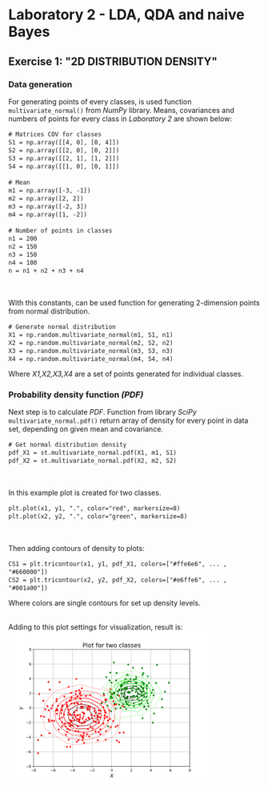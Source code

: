 # Laboratory 2 - LDA, QDA and naive Bayes
## Exercise 1: "2D DISTRIBUTION DENSITY"
### Data generation
For generating points of every classes, is used function `multivariate_normal()`
from _NumPy_ library. Means, covariances and numbers of points for every class
in _Laboratory 2_ are shown below:

```
# Matrices COV for classes
S1 = np.array([[4, 0], [0, 4]])
S2 = np.array([[2, 0], [0, 2]])
S3 = np.array([[2, 1], [1, 2]])
S4 = np.array([[1, 0], [0, 1]])

# Mean
m1 = np.array([-3, -1])
m2 = np.array([2, 2])
m3 = np.array([-2, 3])
m4 = np.array([1, -2])

# Number of points in classes
n1 = 200
n2 = 150
n3 = 150
n4 = 100
n = n1 + n2 + n3 + n4
```
<br></br>
With this constants, can be used function for generating 2-dimension points
from normal distribution.
```
# Generate normal distribution
X1 = np.random.multivariate_normal(m1, S1, n1)
X2 = np.random.multivariate_normal(m2, S2, n2)
X3 = np.random.multivariate_normal(m3, S3, n3)
X4 = np.random.multivariate_normal(m4, S4, n4)
```
Where _X1,X2,X3,X4_ are a set of points generated for individual classes.

### Probability density function _(PDF)_
Next step is to calculate _PDF_. Function from library _SciPy_ `multivariate_normal.pdf()` 
return array of density for every point in data set, depending on given mean and covariance.
```
# Get normal distribution density
pdf_X1 = st.multivariate_normal.pdf(X1, m1, S1)
pdf_X2 = st.multivariate_normal.pdf(X2, m2, S2)
```
<br></br>
In this example plot is created for two classes.
```
plt.plot(x1, y1, ".", color="red", markersize=8)
plt.plot(x2, y2, ".", color="green", markersize=8)
```
<br></br>
Then adding contours of density to plots:
```
CS1 = plt.tricontour(x1, y1, pdf_X1, colors=["#ffe6e6", ... , "#660000"])
CS2 = plt.tricontour(x2, y2, pdf_X2, colors=["#e6ffe6", ... ,  "#001a00"])
```
Where colors are single contours for set up density levels.
<br></br>

Adding to this plot settings for visualization, result is:
<img src="https://raw.githubusercontent.com/Stanisz96/SED/master/Lab_02/Exercise01.png" height="80%" width="80%" />


